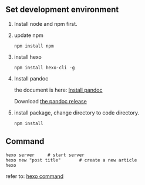 ## Set development environment
1. Install node and npm first.

2. update npm

    ```
    npm install npm
    ```

3. install hexo
    
    ```
    npm install hexo-cli -g
    ```

4. Install pandoc

    the document is here: [Install pandoc](http://liuhongjiang.github.io/hexotech/2015/08/12/mathjax-in-hexo/#步骤)

    Download [the pandoc release](https://github.com/jgm/pandoc/releases/)

5. install package, change directory to code directory.

    ```
    npm install
    ```

## Command

```
hexo server     # start server
hexo new "post title"       # create a new article
hexo 
```

refer to: [hexo command](https://hexo.io/docs/commands.html)